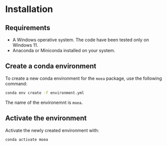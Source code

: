 # Installation

## Requirements

- A Windows operative system. The code have been tested only on Windows 11.
- Anaconda or Miniconda installed on your system.

## Create a conda environment

To create a new conda environment for the `moea` package, use the following command:

```sh
conda env create -f environment.yml
```

The name of the environemnt is ``moea``.

## Activate the environment

Activate the newly created environment with:

```sh
conda activate moea
```